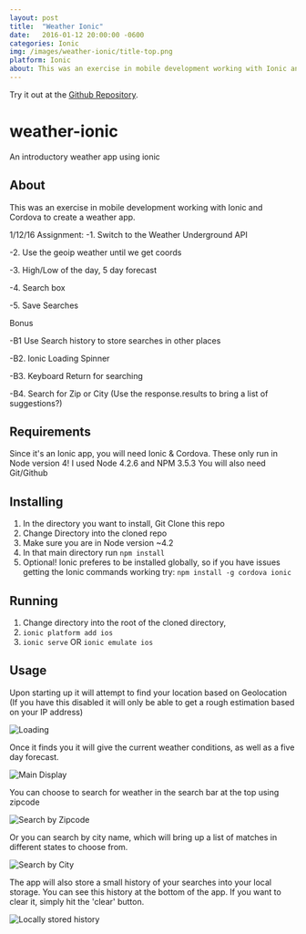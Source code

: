 ```yaml
---
layout: post
title:  "Weather Ionic"
date:   2016-01-12 20:00:00 -0600
categories: Ionic
img: /images/weather-ionic/title-top.png
platform: Ionic
about: This was an exercise in mobile development working with Ionic and Cordova to create a weather app using an API.
---
```

Try it out at the [Github Repository](https://github.com/MAOstrander/weather-ionic).


# weather-ionic
An introductory weather app using ionic

## About
This was an exercise in mobile development working with Ionic and Cordova to create a weather app.

1/12/16 Assignment:
-1. Switch to the Weather Underground API

-2. Use the geoip weather until we get coords

-3. High/Low of the day, 5 day forecast

-4. Search box

-5. Save Searches


Bonus

-B1 Use Search history to store searches in other places

-B2. Ionic Loading Spinner

-B3. Keyboard Return for searching

-B4. Search for Zip or City (Use the response.results to bring a list of suggestions?)


## Requirements
Since it's an Ionic app, you will need Ionic & Cordova. These only run in Node version 4!
I used Node 4.2.6 and NPM 3.5.3
You will also need Git/Github

## Installing
1. In the directory you want to install, Git Clone this repo
2. Change Directory into the cloned repo
3. Make sure you are in Node version ~4.2
4. In that main directory run `npm install`
5. Optional! Ionic preferes to be installed globally, so if you have issues getting the Ionic commands working try: `npm install -g cordova ionic`

## Running
1. Change directory into the root of the cloned directory,
2. `ionic platform add ios`
3. `ionic serve` OR `ionic emulate ios`

## Usage
Upon starting up it will attempt to find your location based on Geolocation (If you have this disabled it will only be able to get a rough estimation based on your IP address)

![Loading](/images/weather-ionic/Initial-location-by-ip.png)


Once it finds you it will give the current weather conditions, as well as a five day forecast.

![Main Display](/images/weather-ionic/Geolocation-supported.png)


You can choose to search for weather in the search bar at the top using zipcode

![Search by Zipcode](/images/weather-ionic/Search-by-zip.png)


Or you can search by city name, which will bring up a list of matches in different states to choose from.

![Search by City](/images/weather-ionic/Search-by-cityname.png)


The app will also store a small history of your searches into your local storage. You can see this history at the bottom of the app. If you want to clear it, simply hit the 'clear' button.

![Locally stored history](/images/weather-ionic/Search-history.png)
